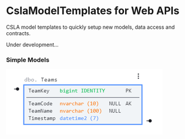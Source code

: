 # CslaModelTemplates for Web APIs

CSLA model templates to quickly setup new models, data access and contracts.

Under development...

### Simple Models

![Simple model](/Simple.png "Simple model")
